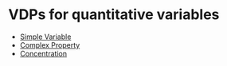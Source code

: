 # VDPs for quantitative variables
* [Simple Variable](simple.md)
* [Complex Property](complexproperty.md)
* [Concentration](complex_OOI.md)  
